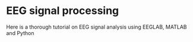 # EEG signal processing
 Here is a thorough tutorial on EEG signal analysis using EEGLAB, MATLAB and Python
